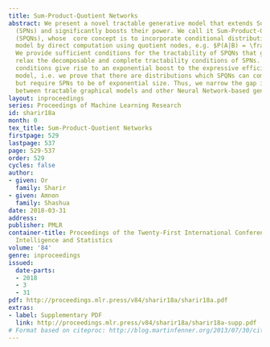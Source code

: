 ```yaml
---
title: Sum-Product-Quotient Networks
abstract: We present a novel tractable generative model that extends Sum-Product Networks
  (SPNs) and significantly boosts their power. We call it Sum-Product-Quotient Networks
  (SPQNs), whose  core concept is to incorporate conditional distributions into the
  model by direct computation using quotient nodes, e.g. $P(A|B) = \frac{P(A,B)}{P(B)}$.
  We provide sufficient conditions for the tractability of SPQNs that generalize and
  relax the decomposable and complete tractability conditions of SPNs. These relaxed
  conditions give rise to an exponential boost to the expressive efficiency of our
  model, i.e. we prove that there are distributions which SPQNs can compute efficiently
  but require SPNs to be of exponential size. Thus, we narrow the gap in expressivity
  between tractable graphical models and other Neural Network-based generative models.
layout: inproceedings
series: Proceedings of Machine Learning Research
id: sharir18a
month: 0
tex_title: Sum-Product-Quotient Networks
firstpage: 529
lastpage: 537
page: 529-537
order: 529
cycles: false
author:
- given: Or
  family: Sharir
- given: Amnon
  family: Shashua
date: 2018-03-31
address: 
publisher: PMLR
container-title: Proceedings of the Twenty-First International Conference on Artficial
  Intelligence and Statistics
volume: '84'
genre: inproceedings
issued:
  date-parts:
  - 2018
  - 3
  - 31
pdf: http://proceedings.mlr.press/v84/sharir18a/sharir18a.pdf
extras:
- label: Supplementary PDF
  link: http://proceedings.mlr.press/v84/sharir18a/sharir18a-supp.pdf
# Format based on citeproc: http://blog.martinfenner.org/2013/07/30/citeproc-yaml-for-bibliographies/
---
```

